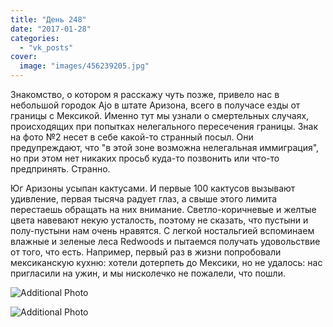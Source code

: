```yaml
---
title: "День 248"
date: "2017-01-28"
categories: 
  - "vk_posts"
cover:
  image: "images/456239205.jpg"
---
```


Знакомство, о котором я расскажу чуть позже, привело нас в небольшой городок Ajo в штате Аризона, всего в получасе езды от границы с Мексикой. Именно тут мы узнали о смертельных случаях, происходящих при попытках нелегального пересечения границы. Знак на фото №2 несет в себе какой-то странный посыл. Они предупреждают, что "в этой зоне возможна нелегальная иммиграция", но при этом нет никаких просьб куда-то позвонить или что-то предпринять. Странно.

<!--more-->

Юг Аризоны усыпан кактусами. И первые 100 кактусов вызывают удивление, первая тысяча радует глаз, а свыше этого лимита перестаешь обращать на них внимание. Светло-коричневые и желтые цвета навевают некую усталость, поэтому не сказать, что пустыни и полу-пустыни нам очень нравятся. С легкой ностальгией вспоминаем влажные и зеленые леса Redwoods и пытаемся получать удовольствие от того, что есть. Например, первый раз в жизни попробовали мексиканскую кухню: хотели дотерпеть до Мексики, но не удалось: нас пригласили на ужин, и мы нисколечко не пожалели, что пошли.

![Additional Photo](https://vodpop.ru/wp-content/uploads/2023/07/456239206.jpg)

![Additional Photo](https://vodpop.ru/wp-content/uploads/2023/07/456239207.jpg)
